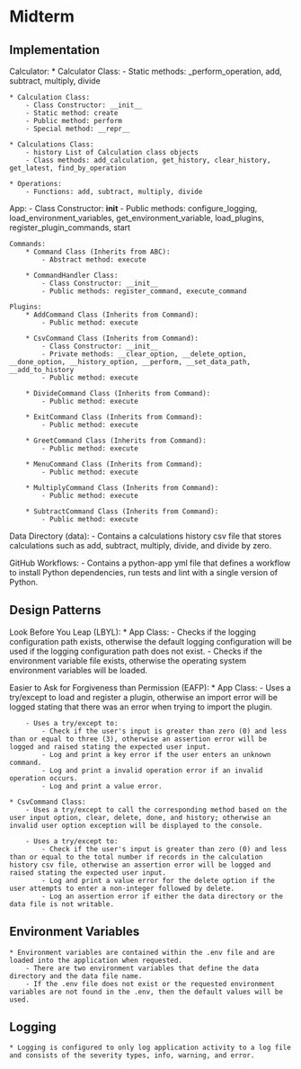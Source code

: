 # Midterm

## Implementation
Calculator:
    * Calculator Class:
        - Static methods: _perform_operation, add, subtract, multiply, divide

    * Calculation Class:
        - Class Constructor: __init__
        - Static method: create
        - Public method: perform
        - Special method: __repr__

    * Calculations Class:
        - history List of Calculation class objects
        - Class methods: add_calculation, get_history, clear_history, get_latest, find_by_operation

    * Operations:
        - Functions: add, subtract, multiply, divide

App:
    - Class Constructor: __init__
    - Public methods: configure_logging, load_environment_variables, get_environment_variable, load_plugins, register_plugin_commands, start

    Commands:
        * Command Class (Inherits from ABC):
            - Abstract method: execute
        
        * CommandHandler Class:
            - Class Constructor: __init__
            - Public methods: register_command, execute_command

    Plugins:
        * AddCommand Class (Inherits from Command):
            - Public method: execute

        * CsvCommand Class (Inherits from Command):
            - Class Constructor: __init__
            - Private methods: __clear_option, __delete_option, __done_option, __history_option, __perform, __set_data_path, __add_to_history
            - Public method: execute

        * DivideCommand Class (Inherits from Command):
            - Public method: execute

        * ExitCommand Class (Inherits from Command):
            - Public method: execute

        * GreetCommand Class (Inherits from Command):
            - Public method: execute

        * MenuCommand Class (Inherits from Command):
            - Public method: execute

        * MultiplyCommand Class (Inherits from Command):
            - Public method: execute

        * SubtractCommand Class (Inherits from Command):
            - Public method: execute

Data Directory (data):
    - Contains a calculations history csv file that stores calculations such as add, subtract, multiply, divide, and divide by zero.

GitHub Workflows:
    - Contains a python-app yml file that defines a workflow to install Python dependencies, run tests and lint with a single version of Python.

## Design Patterns
Look Before You Leap (LBYL):
    * App Class:
        - Checks if the logging configuration path exists, otherwise the default logging configuration will be used if the logging configuration path does not exist.
        - Checks if the environment variable file exists, otherwise the operating system environment variables will be loaded.

Easier to Ask for Forgiveness than Permission (EAFP):
    * App Class:
        - Uses a try/except to load and register a plugin, otherwise an import error will be logged stating that there was an error when trying to import the plugin.

        - Uses a try/except to:
            - Check if the user's input is greater than zero (0) and less than or equal to three (3), otherwise an assertion error will be logged and raised stating the expected user input.
            - Log and print a key error if the user enters an unknown command.
            - Log and print a invalid operation error if an invalid operation occurs.
            - Log and print a value error.

    * CsvCommand Class:
        - Uses a try/except to call the corresponding method based on the user input option, clear, delete, done, and history; otherwise an invalid user option exception will be displayed to the console.

        - Uses a try/except to:
            - Check if the user's input is greater than zero (0) and less than or equal to the total number if records in the calculation history csv file, otherwise an assertion error will be logged and raised stating the expected user input.
            - Log and print a value error for the delete option if the user attempts to enter a non-integer followed by delete.
            - Log an assertion error if either the data directory or the data file is not writable.

## Environment Variables
    * Environment variables are contained within the .env file and are loaded into the application when requested.
        - There are two environment variables that define the data directory and the data file name.
        - If the .env file does not exist or the requested environment variables are not found in the .env, then the default values will be used.

## Logging
    * Logging is configured to only log application activity to a log file and consists of the severity types, info, warning, and error.
